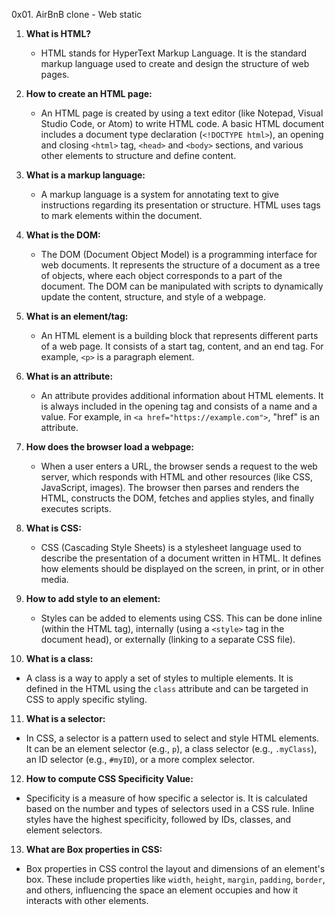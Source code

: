 0x01. AirBnB clone - Web static

1. **What is HTML?**
   - HTML stands for HyperText Markup Language. It is the standard markup language used to create and design the structure of web pages.

2. **How to create an HTML page:**
   - An HTML page is created by using a text editor (like Notepad, Visual Studio Code, or Atom) to write HTML code. A basic HTML document includes a document type declaration (`<!DOCTYPE html>`), an opening and closing `<html>` tag, `<head>` and `<body>` sections, and various other elements to structure and define content.

3. **What is a markup language:**
   - A markup language is a system for annotating text to give instructions regarding its presentation or structure. HTML uses tags to mark elements within the document.

4. **What is the DOM:**
   - The DOM (Document Object Model) is a programming interface for web documents. It represents the structure of a document as a tree of objects, where each object corresponds to a part of the document. The DOM can be manipulated with scripts to dynamically update the content, structure, and style of a webpage.

5. **What is an element/tag:**
   - An HTML element is a building block that represents different parts of a web page. It consists of a start tag, content, and an end tag. For example, `<p>` is a paragraph element.

6. **What is an attribute:**
   - An attribute provides additional information about HTML elements. It is always included in the opening tag and consists of a name and a value. For example, in `<a href="https://example.com">`, "href" is an attribute.

7. **How does the browser load a webpage:**
   - When a user enters a URL, the browser sends a request to the web server, which responds with HTML and other resources (like CSS, JavaScript, images). The browser then parses and renders the HTML, constructs the DOM, fetches and applies styles, and finally executes scripts.

8. **What is CSS:**
   - CSS (Cascading Style Sheets) is a stylesheet language used to describe the presentation of a document written in HTML. It defines how elements should be displayed on the screen, in print, or in other media.

9. **How to add style to an element:**
   - Styles can be added to elements using CSS. This can be done inline (within the HTML tag), internally (using a `<style>` tag in the document head), or externally (linking to a separate CSS file).

10. **What is a class:**
   - A class is a way to apply a set of styles to multiple elements. It is defined in the HTML using the `class` attribute and can be targeted in CSS to apply specific styling.

11. **What is a selector:**
   - In CSS, a selector is a pattern used to select and style HTML elements. It can be an element selector (e.g., `p`), a class selector (e.g., `.myClass`), an ID selector (e.g., `#myID`), or a more complex selector.

12. **How to compute CSS Specificity Value:**
   - Specificity is a measure of how specific a selector is. It is calculated based on the number and types of selectors used in a CSS rule. Inline styles have the highest specificity, followed by IDs, classes, and element selectors.

13. **What are Box properties in CSS:**
   - Box properties in CSS control the layout and dimensions of an element's box. These include properties like `width`, `height`, `margin`, `padding`, `border`, and others, influencing the space an element occupies and how it interacts with other elements.
